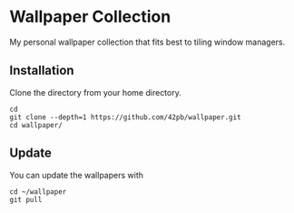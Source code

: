 # Wallpaper Collection

My personal wallpaper collection that fits best to tiling window managers.

## Installation

Clone the directory from your home directory.

```
cd
git clone --depth=1 https://github.com/42pb/wallpaper.git
cd wallpaper/
```

## Update

You can update the wallpapers with

```
cd ~/wallpaper
git pull
```
